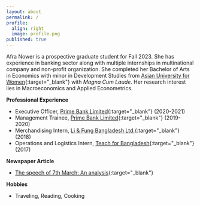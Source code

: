 ```yaml
---
layout: about
permalink: /
profile:
  align: right
  image: profile.png
published: true
---
```


Afra Nower is a prospective graduate student for Fall 2023. She has experience in banking sector along with multiple internships in multinational company and non-profit organization. She completed her Bachelor of Arts in Economics with minor in Development Studies from [Asian University for Women](https://asian-university.org){:target="_blank"} with *Magna Cum Laude*. Her research interest lies in Macroeconomics and Applied Econometrics. 

**Professional Experience**  
- Executive Officer, [Prime Bank Limited](https://www.primebank.com.bd){:target="_blank"} (2020-2021)  
- Management Trainee, [Prime Bank Limited](https://www.primebank.com.bd){:target="_blank"} (2019-2020)  
- Merchandising Intern, [Li & Fung Bangladesh Ltd.](https://www.lifung.com){:target="_blank"} (2018)  
- Operations and Logistics Intern, [Teach for Bangladesh](https://teachforbangladesh.org){:target="_blank"} (2017)  


**Newspaper Article**  
- [The speech of 7th March: An analysis](https://dailyasianage.com/news/50827/the-speech-of-7th-march-an-analysis){:target="_blank"} 


**Hobbies**  
- Traveling, Reading, Cooking

